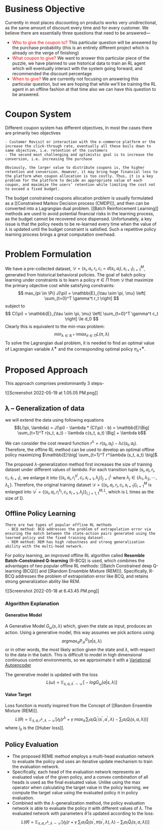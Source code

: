 # Business Objective
Currently in most places discounting on products works very unidirectional, as the same amount of discount every time and for every customer. We believe there are essentially three questions that need to be answered—
- <font color="Red">Who to give the coupon to? </font>This particular question will be answered by the purchase probability (this is an entirely different project which is already on the verge of finishing)
- <font color="red">What coupon to give? </font> We want to answer this particular piece of the puzzle, we have planned to use historical data to train an RL agent which will eventually interact with the system going forward, and recommended the discount percentage
- <font color="red">When to give?</font> We are currently not focusing on answering this particular question, but we are hoping that while we'll be training the RL agent in an offline fashion at that time also we can have this question to be answered.


# Coupon System
Different coupon system has different objectives, In most the cases there are primarily two objectives
```note-green
- Customer Revisit or interaction with the e-commerce platform or the increase the click-through rate, eventually all these boils down to same objective, i.e. retention of the customers
- The second most challenging and optimistic goal is to increase the conversion, i.e. increasing the purchase
```

```note-grey-background
Obviously, the larger value to distribute coupons is, the higher retention and conversion. However, it may bring huge financial loss to the platform when coupon allocation is too costly. Thus, it is a key problem for the platform to decide an appropriate value of each coupon, and maximize the users’ retention while limiting the cost not to exceed a fixed budget.
```

The budget constrained coupons allocation problem is usually formulated as a [[Constrained Markov Decision process (CMDP)]], and then can be converted into a Lagrangian dual problem. [[Batch Reinforcement Learning]] methods are used to avoid potential financial risks in the learning process, as the budget cannot be recovered once dispensed. Unfortunately, a key issue is that the policy needs to be re-learned every time when the value of $\lambda$ is updated until the budget constraint is satisfied. Such a repetitive policy learning process brings a great computation overhead.


# Problem Formulation
We have a pre-collected dataset, $\mathcal{D} = {(s_i, a_i, r_i, c_i=d(s_i, a_i), s_{i+1})}_{i=1}^M$, generated from historical behavioral policies. The goal of batch policy learning under constraints is to learn a policy $\pi \in \Pi$ from $\mathcal{D}$ that maximize the primary objective cost while satisfying constraints:
$$ max_{pi \in \Pi} J(\pi) = \mathbb{E}_{\tau \sim \pi, \mu} \left[ \sum_{t=0}^T \gamma^t r_t \right] $$
subject to 
$$ C(\pi) = \mathbb{E}_{\tau \sim \pi, \mu} \left[ \sum_{t=0}^T \gamma^t c_t \right] \le d_0 $$
Clearly this is equivalent to the min-max problem: 
$$ min_{\lambda \in \mathbb{R}^{\ge 0}} max_{\pi \in \Pi} L(\pi, \lambda) $$
To solve the Lagrangian dual problem, it is needed to find an optimal value of Lagrangian variable $\lambda^∗$ and the corresponding optimal policy $\pi^∗_{\lambda^∗}$.


# Proposed Approach

This approach comprises predominantly 3 steps- 

![[Screenshot 2022-05-19 at 1.05.05 PM.png]]

## λ – Generalization of data
we will extend the data using following equations
$$L(\pi, \lambda) = J(\pi) - \lambda * (C(\pi) - b) = \mathbb{E}\Big[ \sum_{t=1}^T r(s_t, a_t) - \lambda c(s_t, a_t) \Big] + \lambda b$$

We can consider the cost reward function $r^\lambda = r(s_t, a_t) - \lambda c(s_t, a_t)$. Therefore, the offline RL method can be used to develop an optimal offline policy maximizing $\mathbb{E}\big[ \sum_{t=1}^T r^\lambda (s_t, a_t) \big]$.

The proposed $\lambda$-generalization method first increases the size of training dataset under different values of $lambda$. For each transition tuple $(s_i, a_i, r_i, c_i, s_{i+1})$, we enlarge it into $\{(s_i, a_i, r^{\lambda^j}_i , c_i, s_{i+1}, \lambda_j )\}^L_{j=1}$ where $\lambda_j \in \{\lambda_1, \lambda_2, \cdots, \lambda_L\}$. Therefore, the original training dataset $\mathcal{D} = \{(s_i, a_i, r_i, c_i, s_{i+1})\}_{i=1}^M$ is enlarged into $\mathcal{D}^\prime = \{(s_i, a_i, r^{\lambda_j}_i, c_i, s_{i+1}, λ_j)\}^{M,L}_{i,j=1,1}$, which is L times as the size of D.

## Offline Policy Learning
```note-green-background
There are two types of popular offline RL methods
 - BCQ method: BCQ addresses the problem of extrapolation error via ensuring the match between the state-action pairs generated using the learned policy and the fixed training dataset.
 - REM method: REM has high robustness and strong generalization ability with the multi-head network.
```

For policy learning, an improved offline RL algorithm called **Resemble Batch-Constrained Q-learning** (R-BCQ) is used, which combines the advantages of two popular offline RL methods: [[Batch Constrained deep Q-learning (BCQ)]] and [[Random Ensemble Mixture (REM)]]. Specifically, R-BCQ addresses the problem of extrapolation error like BCQ, and retains strong generalization ability like REM.

![[Screenshot 2022-05-18 at 6.43.45 PM.png]]
### Algorithm Explanation
#### Generative Model
A Generative Model $G_\omega(s, \lambda)$ which, given the state as input, produces an action. Using a generative model, this way assumes we pick actions using:
$$ argmax_a P^G_\mathcal{B}(a|s, \lambda) $$
or in other words, the most likely action given the state and $\lambda$, with respect to the data in the batch. This is difficult to model in high dimensional continuous control environments, so we approximate it with a [Variational Autoencoder](https://avandekleut.github.io/vae/)

The generative model is updated with the loss $$ L(\omega) = \mathbb{E}_{s,a,\lambda^\prime \sim \mathcal{D}^\prime} \Big[ -log G_\omega(a \vert s, \lambda) \Big] $$

#### Value Target 
Loss function is mostly inspired from the Concept of [[Random Ensemble Mixture (REM)]].
$$ 
L(\theta) = \mathbb{E}_{s, a, r^\lambda, \lambda \sim \mathcal{D}^\prime} 
\Bigg[\mathcal{l}_\delta \Big(
r^\lambda + \gamma \; max_{a^\prime} \sum_i α_i Q_i^\prime(s^\prime, a^\prime, \lambda) - \sum_i \alpha_i Q_i(s, a, \lambda)
\Big) \Bigg]
$$
where $l_\delta$ is the [[Huber loss]].

## Policy Evaluation

- The proposed REME method employs a multi-head evaluation network to evaluate the policy and uses an iterative update mechanism to train the evaluation network. 
- Specifically, each head of the evaluation network represents an evaluated value of the given policy, and a convex combination of all heads is used as the final evaluated value. Unlike using the max operator when calculating the target value in the policy learning, we compute the target value using the evaluated policy $\pi$ in policy evaluation. 
- Combined with the $\lambda$-generalization method, the policy evaluation network is able to evaluate the policy $\pi$ with different values of $\lambda$. The evaluated network with parameters $\hat{\theta}$ is updated according to the loss:
$$ 
L(\hat{\theta}) = \mathbb{E}_{s, a, r^\lambda, \lambda \sim \mathcal{D}^\prime} 
\Bigg[\mathcal{l}_\delta \Big(
r + \gamma \; \sum_i α_i \hat{Q}_i(s^\prime, \pi(s^\prime, \lambda), \lambda) - \sum_i \alpha_i \hat{Q}_i(s, a, \lambda)
\Big) \Bigg]
$$